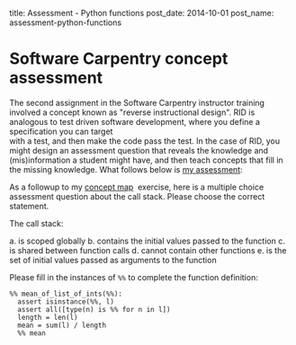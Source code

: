 title: Assessment - Python functions
post_date: 2014-10-01
post_name: assessment-python-functions

# Software Carpentry concept assessment

The second assignment in the Software Carpentry instructor training involved
a concept known as "reverse instructional design". RID is analogous to test
driven software development, where you define a specification you can target  
with a test, and then make the code pass the test. In the case of RID, you might
design an assessment question that reveals the knowledge and (mis)information
a student might have, and then teach concepts that fill in the missing knowledge.
What follows below is [my assessment](http://teaching.software-carpentry.org/?p=9054):

As a followup to my [concept map](http://teaching.software-carpentry.org/?p=8567) 
exercise, here is a multiple choice assessment question about the call stack.
Please choose the correct statement.

The call stack:

a. is scoped globally
b. contains the initial values passed to the function
c. is shared between function calls
d. cannot contain other functions
e. is the set of initial values passed as arguments to the function

Please fill in the instances of `%%` to complete the function definition:

    %% mean_of_list_of_ints(%%):
      assert isinstance(%%, l)
      assert all([type(n) is %% for n in l])
      length = len(l)
      mean = sum(l) / length
      %% mean
